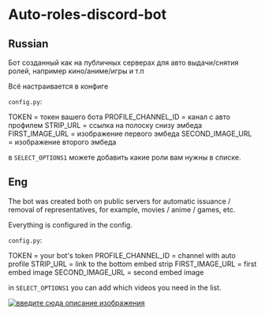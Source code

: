 # Auto-roles-discord-bot

## Russian

Бот созданный как на публичных серверах для авто выдачи/снятия ролей, например кино/аниме/игры и т.п

Всё настраивается в конфиге

`config.py`:

TOKEN = токен вашего бота
PROFILE_CHANNEL_ID = канал с авто профилем
STRIP_URL = ссылка на полоску снизу эмбеда
FIRST_IMAGE_URL = изображение первого эмбеда
SECOND_IMAGE_URL = изображение второго эмбеда

в `SELECT_OPTIONS1` можете добавить какие роли вам нужны в списке.

## Eng

The bot was created both on public servers for automatic issuance / removal of representatives, for example, movies / anime / games, etc.

Everything is configured in the config.

`config.py`:

TOKEN = your bot's token
PROFILE_CHANNEL_ID = channel with auto profile
STRIP_URL = link to the bottom embed strip
FIRST_IMAGE_URL = first embed image
SECOND_IMAGE_URL = second embed image

in `SELECT_OPTIONS1` you can add which videos you need in the list.
 
[![введите сюда описание изображения][1]][1]
 
[1]: https://media.discordapp.net/attachments/852658679467868182/1142884657873043486/image.png?width=360&height=657
